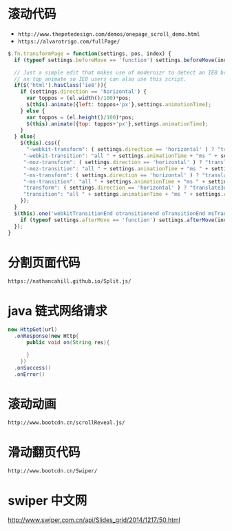 # 滚动代码

- `http://www.thepetedesign.com/demos/onepage_scroll_demo.html`
- `https://alvarotrigo.com/fullPage/`

```javascript
$.fn.transformPage = function(settings, pos, index) {
  if (typeof settings.beforeMove == 'function') settings.beforeMove(index);

  // Just a simple edit that makes use of modernizr to detect an IE8 browser and changes the transform method into
  // an top animate so IE8 users can also use this script.
  if($('html').hasClass('ie8')){
    if (settings.direction == 'horizontal') {
      var toppos = (el.width()/100)*pos;
      $(this).animate({left: toppos+'px'},settings.animationTime);
    } else {
      var toppos = (el.height()/100)*pos;
      $(this).animate({top: toppos+'px'},settings.animationTime);
    }
  } else{
    $(this).css({
      "-webkit-transform": ( settings.direction == 'horizontal' ) ? "translate3d(" + pos + "%, 0, 0)" : "translate3d(0, " + pos + "%, 0)",
     "-webkit-transition": "all " + settings.animationTime + "ms " + settings.easing,
     "-moz-transform": ( settings.direction == 'horizontal' ) ? "translate3d(" + pos + "%, 0, 0)" : "translate3d(0, " + pos + "%, 0)",
     "-moz-transition": "all " + settings.animationTime + "ms " + settings.easing,
     "-ms-transform": ( settings.direction == 'horizontal' ) ? "translate3d(" + pos + "%, 0, 0)" : "translate3d(0, " + pos + "%, 0)",
     "-ms-transition": "all " + settings.animationTime + "ms " + settings.easing,
     "transform": ( settings.direction == 'horizontal' ) ? "translate3d(" + pos + "%, 0, 0)" : "translate3d(0, " + pos + "%, 0)",
     "transition": "all " + settings.animationTime + "ms " + settings.easing
    });
  }
  $(this).one('webkitTransitionEnd otransitionend oTransitionEnd msTransitionEnd transitionend', function(e) {
    if (typeof settings.afterMove == 'function') settings.afterMove(index);
  });
}

```

# 分割页面代码

`https://nathancahill.github.io/Split.js/`

# java 链式网络请求
```java
new HttpGet(url)
  .onResponse(new Http{
      public void on(String res){

      }
    })
  .onSuccess()
  .onError()
  ```

# 滚动动画

`http://www.bootcdn.cn/scrollReveal.js/`

# 滑动翻页代码
`http://www.bootcdn.cn/Swiper/`
# swiper 中文网
http://www.swiper.com.cn/api/Slides_grid/2014/1217/50.html
